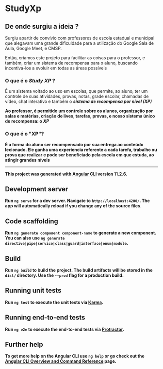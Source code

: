 # StudyXp

## De onde surgiu a ideia ?

<p>Surgiu apartir de convívio com professores de escola estadual e municipal que alegavam uma grande dificuldade para a utilização do Google Sala de Aula, Google Meet, e CMSP.</p>

<p>Então, criamos este projeto para facilitar as coisas para o professor, e também, criar um sistema de recompensa para o aluno, buscando incentiva-los a evoluir em todas as áreas possíveis</p>


### O que é o <i>Study XP</i> ?

<p> É um sistema voltado ao uso em escolas, que permite, ao aluno, ter um controle de suas atividades, provas, notas, grade escolar, chamadas de vídeo, chat interativo e também o <b><i> sistema de recompensa por nível (XP)</i><b></p>
<p>Ao professor, é permitido um controle sobre os alunos, organização por salas e matérias, criação de lives, tarefas, provas, e nosso sistema único de recompensa: o <b><i>XP</i></b></p>

### O que é o "XP"?

<p>É a forma do aluno ser recompensado por sua entrega ao conteúdo lecionado. Ele ganha uma experiencia referente a cada tarefa, trabalho ou prova que realizar e pode ser beneficiado pela escola em que estuda, ao atingir grandes níveis</p>

<hr>

This project was generated with [Angular CLI](https://github.com/angular/angular-cli) version 11.2.6.

## Development server

Run `ng serve` for a dev server. Navigate to `http://localhost:4200/`. The app will automatically reload if you change any of the source files.

## Code scaffolding

Run `ng generate component component-name` to generate a new component. You can also use `ng generate directive|pipe|service|class|guard|interface|enum|module`.

## Build

Run `ng build` to build the project. The build artifacts will be stored in the `dist/` directory. Use the `--prod` flag for a production build.

## Running unit tests

Run `ng test` to execute the unit tests via [Karma](https://karma-runner.github.io).

## Running end-to-end tests

Run `ng e2e` to execute the end-to-end tests via [Protractor](http://www.protractortest.org/).

## Further help

To get more help on the Angular CLI use `ng help` or go check out the [Angular CLI Overview and Command Reference](https://angular.io/cli) page.

